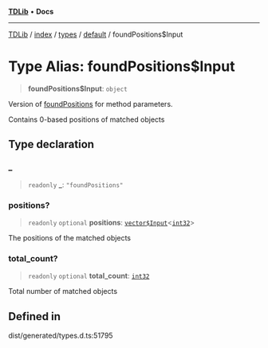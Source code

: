[**TDLib**](../../../../../../README.md) • **Docs**

***

[TDLib](../../../../../../modules.md) / [index](../../../../../README.md) / [types](../../../README.md) / [default](../README.md) / foundPositions$Input

# Type Alias: foundPositions$Input

> **foundPositions$Input**: `object`

Version of [foundPositions](foundPositions.md) for method parameters.

Contains 0-based positions of matched objects

## Type declaration

### \_

> `readonly` **\_**: `"foundPositions"`

### positions?

> `readonly` `optional` **positions**: [`vector$Input`](vector$Input.md)\<[`int32`](int32.md)\>

The positions of the matched objects

### total\_count?

> `readonly` `optional` **total\_count**: [`int32`](int32.md)

Total number of matched objects

## Defined in

dist/generated/types.d.ts:51795
